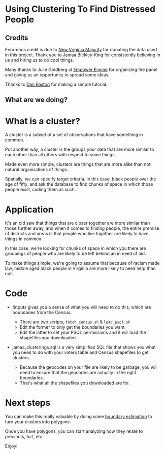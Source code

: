 # Using Clustering To Find Distressed People

## Credits

Enormous credit is due to [New Virginia Majority](https://www.newvirginiamajority.org) for donating the data used in this project. 
Thank you to Jamaa Bickley-King for consistently believing in us and hiring us to do cool things.

Many thanks to Julie Goldberg at [Empower Engine](https://www.empowerengine.com) for organizing the panel and giving us an opportunity to spread some ideas.

Thanks to [Dan Baston](http://www.danbaston.com/posts/2016/06/02/dbscan-clustering-in-postgis.html) for making a simple tutorial.

## What are we doing?

# What is a cluster?

A cluster is a subset of a set of observations that have something in common. 

Put another way, a cluster is the groups your data that are more similar to each other than all others with respect to some things.

Made even more simple, clusters are things that are more alike than not, natural organisations of things.

Spatially, we can specify target criteria, in this case, black people over the age of fifty, and ask the database to find chunks of space in which those people exist, coding them as such.
 
# Application 

It's an old saw that things that are closer together are more similar than those further away, and when it comes to finding people,
the entire premise of districts and areas is that people who live together are likely to have things in common. 

In this case, we're looking for chunks of space in which you there are groupings of people who are likely to be left behind an in need of aid.

To make things simple, we're going to assume that because of racism made law, middle aged black people in Virginia are more likely to need help than not.

# Code

- /inputs gives you a sense of what you will need to do this, which are boundaries from the Census.
    - There are two scripts, `fetch_census.sh` & `load_psql.sh`
    - Edit the former to only get the boundaries you want.
    - Edit the latter to set your PSQL permissions and it will load the shapefiles you downloaded.
    
- jamaa_clusterings.sql is a very simplified SQL file that shows you what you need to do with your voters table and Census shapefiles to get clusters.
    - Because the geocodes on your file are likely to be garbage, you will need to ensure that the geocodes are actually in the right boundaries.
    - That's what all the shapefiles you downloaded are for.
    
# Next steps 

You can make this really valuable by doing some [boundary estimation](https://www.siegeanalytics.com/features/boundary-estimation/) to turn your clusters into polygons.
 
 Once you have polygons, you can start analyzing how they relate to precincts, turf, etc. 
 
 Enjoy!
 

